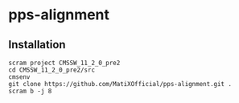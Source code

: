 # pps-alignment

## Installation
```
scram project CMSSW_11_2_0_pre2
cd CMSSW_11_2_0_pre2/src
cmsenv
git clone https://github.com/MatiXOfficial/pps-alignment.git .
scram b -j 8
```